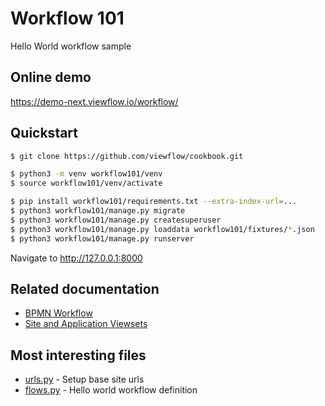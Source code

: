 # Workflow 101

Hello World workflow sample

## Online demo

https://demo-next.viewflow.io/workflow/

## Quickstart

```bash
$ git clone https://github.com/viewflow/cookbook.git

$ python3 -m venv workflow101/venv
$ source workflow101/venv/activate

$ pip install workflow101/requirements.txt --extra-index-url=...
$ python3 workflow101/manage.py migrate
$ python3 workflow101/manage.py createsuperuser
$ python3 workflow101/manage.py loaddata workflow101/fixtures/*.json
$ python3 workflow101/manage.py runserver
```

Navigate to http://127.0.0.1:8000


## Related documentation

- [BPMN Workflow](https://docs-next.viewflow.io/bpmn/index.html)
- [Site and Application Viewsets](https://docs-next.viewflow.io/-frontend/site.html)

## Most interesting files

- [urls.py](./config/urls.py) - Setup base site urls
- [flows.py](./helloworld/flows.py) - Hello world workflow definition
